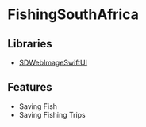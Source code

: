 # FishingSouthAfrica

## Libraries 

* [SDWebImageSwiftUI](https://github.com/SDWebImage/SDWebImageSwiftUI)

## Features

* Saving Fish 
* Saving Fishing Trips 
